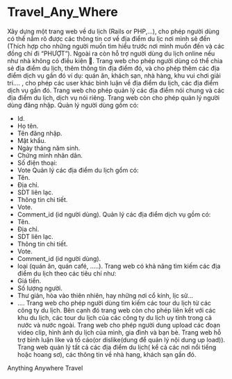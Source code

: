 Travel_Any_Where
==================================


Xây dựng một trang web về du lịch (Rails or PHP,…), cho phép người dùng có thể nắm rõ được các thông tin cơ về địa điểm du lịc nơi mình sẽ đến (Thích hợp cho những người muốn tìm hiểu trước nơi mình muốn đến và các đồng chí đi “PHƯỢT”). Ngoài ra còn hỗ trợ người dùng du lịch online nếu như nhà không có điều kiện .
Trang web cho phép người dùng có thể chia sẻ địa điểm du lịch, thêm thông tin địa điểm đó, và cho phép thêm các địa điểm dịch vụ gần đó ví dụ: quán ăn, khách sạn, nhà hàng, khu vui chơi giải trí…. , cho phép các user khác bình luận về địa điểm du lịch, các địa điểm dịch vụ gần đó.
Trang web cho phép quản lý các địa điểm nói chung và các địa điểm du lịch, dịch vụ nói riêng.
Trang web còn cho phép quản lý người dùng đăng nhập.
Quản lý người dùng gồm có:
-	Id.
-	Họ tên.
-	Tên đăng nhập.
-	Mật khẩu.
-	Ngày tháng năm sinh.
-	Chứng minh nhân dân.
-	Số điện thoại:
-	Vote
Quản lý các địa điểm du lịch gổm có:
-	Tên.
-	Địa chỉ.
-	SDT liên lạc.
-	Thông tin chi tiết.
-	Vote.
-	Comment_id (id người dùng).
Quản lý các địa điểm dịch vụ gồm có:
-	Tên.
-	Địa chỉ.
-	SDT liên lạc.
-	Thông tin chi tiết.
-	Vote.
-	Comment_id (id người dùng).
-	loại (quán ăn, quán café, …..).
Trang web có khả năng tìm kiếm các địa điểm du lịch theo các tiêu chí như:
-	Giá tiền.
-	Số lượng người.
-	Thư giản, hòa vào thiên nhiên, hay những nơi cổ kính, lịc sử…
-	….
Trang web cho phép người dùng tìm kiếm các tour du lịch từ các công ty du lịch.
Bên cạnh đó trang web còn cho phép liên kết với các khu du lịch, các tour du lịch của các công ty du lịch uy tính trong cả nước và nước ngoài.
Trang web cho phép người dung upload các đoạn video clip, hình ảnh du lịch của mình, gia đình và bạn bè. Trang web hỗ trợ bình luận like và tố cáo(or dislike(dung để quản lý nội dung  up load)).
Trang web quản lý  tất cả các địa điểm du lịch( kể cả các nơi nổi tiếng hoặc hoang sơ), các thông tin về nhà hang, khách sạn gần đó.


Anything Anywhere Travel
